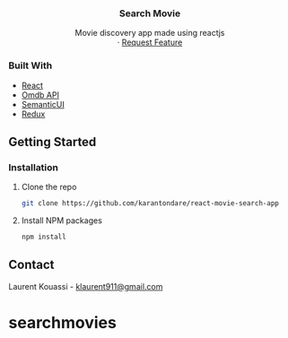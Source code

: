 <p align="center">
  <h3 align="center">Search Movie</h3>

  <p align="center">
    Movie discovery app made using reactjs
    <br />
    ·
    <a href="https://github.com/laurent-kouassi/searchmovies/issues">Request Feature</a>
  </p>
</p>

### Built With

* [React](https://reactjs.org/)
* [Omdb API]((http://www.omdbapi.com/))
* [SemanticUI](https://react.semantic-ui.com/)
* [Redux](https://redux.js.org/)

<!-- GETTING STARTED -->
## Getting Started

### Installation

1. Clone the repo
   ```sh
   git clone https://github.com/karantondare/react-movie-search-app
   ```
2. Install NPM packages
   ```sh
   npm install
   ```



<!-- CONTACT -->
## Contact

Laurent Kouassi - klaurent911@gmail.com

# searchmovies
